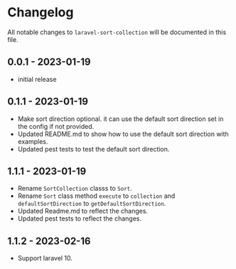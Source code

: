 # Changelog

All notable changes to `laravel-sort-collection` will be documented in this file.

## 0.0.1 - 2023-01-19

- initial release

## 0.1.1 - 2023-01-19

- Make sort direction optional. it can use the default sort direction set in the config if not provided.
- Updated README.md to show how to use the default sort direction with examples.
- Updated pest tests to test the default sort direction.

## 1.1.1 - 2023-01-19

- Rename `SortCollection` classs to `Sort`.
- Rename `Sort` class method `execute` to `collection` and `defaultSortDirection` to `getDefaultSortDirection`.
- Updated Readme.md to reflect the changes.
- Updated pest tests to reflect the changes.

## 1.1.2 - 2023-02-16

- Support laravel 10.